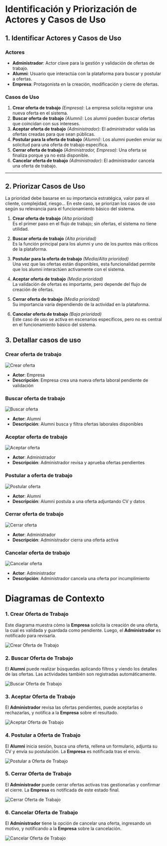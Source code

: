 # Identificación y Priorización de Actores y Casos de Uso

## 1. Identificar Actores y Casos de Uso

### Actores
- **Administrador**: Actor clave para la gestión y validación de ofertas de trabajo.
- **Alumni**: Usuario que interactúa con la plataforma para buscar y postular a ofertas.
- **Empresa**: Protagonista en la creación, modificación y cierre de ofertas.

### Casos de Uso
1. **Crear oferta de trabajo** *(Empresa)*: La empresa solicita registrar una nueva oferta en el sistema.
2. **Buscar oferta de trabajo** *(Alumni)*: Los alumni pueden buscar ofertas que coincidan con sus intereses.
3. **Aceptar oferta de trabajo** *(Administrador)*: El administrador valida las ofertas creadas para que sean públicas.
4. **Postular para la oferta de trabajo** *(Alumni)*: Los alumni pueden enviar su solicitud para una oferta de trabajo específica.
5. **Cerrar oferta de trabajo** *(Administrador, Empresa)*: Una oferta se finaliza porque ya no está disponible.
6. **Cancelar oferta de trabajo** *(Administrador)*: El administrador cancela una oferta de trabajo.

---

## 2. Priorizar Casos de Uso

La prioridad debe basarse en su importancia estratégica, valor para el cliente, complejidad, riesgo... En este caso, se priorizan los casos de uso según su relevancia para el funcionamiento básico del sistema.

1. **Crear oferta de trabajo** *(Alta prioridad)*  
   Es el primer paso en el flujo de trabajo; sin ofertas, el sistema no tiene utilidad.

2. **Buscar oferta de trabajo** *(Alta prioridad)*  
   Es la función principal para los alumni y uno de los puntos más críticos de la plataforma.

3. **Postular para la oferta de trabajo** *(Media/Alta prioridad)*  
   Una vez que las ofertas están disponibles, esta funcionalidad permite que los alumni interactúen activamente con el sistema.

4. **Aceptar oferta de trabajo** *(Media prioridad)*  
   La validación de ofertas es importante, pero depende del flujo de creación de ofertas.

5. **Cerrar oferta de trabajo** *(Media prioridad)*  
   Su importancia varía dependiendo de la actividad en la plataforma.

6. **Cancelar oferta de trabajo** *(Baja prioridad)*  
   Este caso de uso se activa en escenarios específicos, pero no es central en el funcionamiento básico del sistema.

## 3. Detallar casos de uso

### Crear oferta de trabajo
![Crear oferta](svg/Detallar/crearOfertaTrabajo.svg)
- **Actor**: Empresa
- **Descripción**: Empresa crea una nueva oferta laboral pendiente de validación

### Buscar oferta de trabajo
![Buscar oferta](svg/Detallar/buscarOfertaTrabajo.svg)
- **Actor**: Alumni
- **Descripción**: Alumni busca y filtra ofertas laborales disponibles

### Aceptar oferta de trabajo
![Aceptar oferta](svg/Detallar/aceptarOfertaTrabajo.svg)
- **Actor**: Administrador
- **Descripción**: Administrador revisa y aprueba ofertas pendientes

### Postular a oferta de trabajo
![Postular oferta](svg/Detallar/postularOfertaTrabajo.svg)
- **Actor**: Alumni
- **Descripción**: Alumni postula a una oferta adjuntando CV y datos

### Cerrar oferta de trabajo
![Cerrar oferta](svg/Detallar/cerrarOfertaTrabajo.svg)
- **Actor**: Administrador
- **Descripción**: Administrador cierra una oferta activa 

### Cancelar oferta de trabajo
![Cancelar oferta](svg/Detallar/cancelarOfertaTrabajo.svg)
- **Actor**: Administrador
- **Descripción**: Administrador cancela una oferta por incumplimiento

# Diagramas de Contexto

### 1. Crear Oferta de Trabajo

Este diagrama muestra cómo la **Empresa** solicita la creación de una oferta, la cual es validada y guardada como pendiente. Luego, el **Administrador** es notificado para revisarla.

![Crear Oferta de Trabajo](svg/Prototipar/crearOfertaEmpresa.svg)

### 2. Buscar Oferta de Trabajo

El **Alumni** puede realizar búsquedas aplicando filtros y viendo los detalles de las ofertas. Las actividades también son registradas automáticamente.

![Buscar Oferta de Trabajo](svg/Prototipar/alumniBuscaOferta.svg)

### 3. Aceptar Oferta de Trabajo

El **Administrador** revisa las ofertas pendientes, puede aceptarlas o rechazarlas, y notifica a la **Empresa** sobre el resultado.

![Aceptar Oferta de Trabajo](svg/Prototipar/aceptarOferta.svg)

### 4. Postular a Oferta de Trabajo

El **Alumni** inicia sesión, busca una oferta, rellena un formulario, adjunta su CV y envía su postulación. La **Empresa** es notificada tras el envío.

![Postular a Oferta de Trabajo](svg/Prototipar/postularOferta.svg)

### 5. Cerrar Oferta de Trabajo

El **Administrador** puede cerrar ofertas activas tras gestionarlas y confirmar el cierre. La **Empresa** es notificada de este estado final.

![Cerrar Oferta de Trabajo](svg/Prototipar/cerrarOferta.svg)

### 6. Cancelar Oferta de Trabajo

El **Administrador** tiene la opción de cancelar una oferta, ingresando un motivo, y notificando a la **Empresa** sobre la cancelación.

![Cancelar Oferta de Trabajo](svg/Prototipar/cancelarOferta.svg)